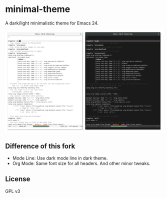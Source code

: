 # minimal-theme

A dark/light minimalistic theme for Emacs 24.

![Screenshot](screenshot.png)

## Difference of this fork

- Mode Line: Use dark mode line in dark theme. 
- Org Mode: Same font size for all headers. And other minor tweaks.

## License

GPL v3
